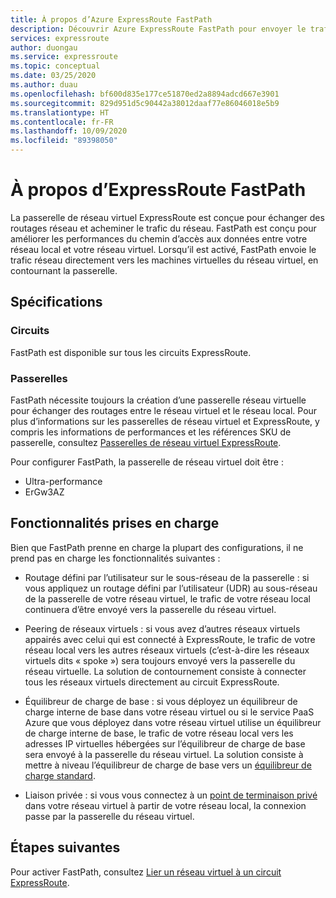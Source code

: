 ```yaml
---
title: À propos d’Azure ExpressRoute FastPath
description: Découvrir Azure ExpressRoute FastPath pour envoyer le trafic en ignorant la passerelle réseau
services: expressroute
author: duongau
ms.service: expressroute
ms.topic: conceptual
ms.date: 03/25/2020
ms.author: duau
ms.openlocfilehash: bf600d835e177ce51870ed2a8894adcd667e3901
ms.sourcegitcommit: 829d951d5c90442a38012daaf77e86046018e5b9
ms.translationtype: HT
ms.contentlocale: fr-FR
ms.lasthandoff: 10/09/2020
ms.locfileid: "89398050"
---
```

# <a name="about-expressroute-fastpath"></a>À propos d’ExpressRoute FastPath

La passerelle de réseau virtuel ExpressRoute est conçue pour échanger des routages réseau et acheminer le trafic du réseau. FastPath est conçu pour améliorer les performances du chemin d’accès aux données entre votre réseau local et votre réseau virtuel. Lorsqu’il est activé, FastPath envoie le trafic réseau directement vers les machines virtuelles du réseau virtuel, en contournant la passerelle.

## <a name="requirements"></a>Spécifications

### <a name="circuits"></a>Circuits

FastPath est disponible sur tous les circuits ExpressRoute.

### <a name="gateways"></a>Passerelles

FastPath nécessite toujours la création d’une passerelle réseau virtuelle pour échanger des routages entre le réseau virtuel et le réseau local. Pour plus d’informations sur les passerelles de réseau virtuel et ExpressRoute, y compris les informations de performances et les références SKU de passerelle, consultez [Passerelles de réseau virtuel ExpressRoute](expressroute-about-virtual-network-gateways.md).

Pour configurer FastPath, la passerelle de réseau virtuel doit être :

* Ultra-performance
* ErGw3AZ

## <a name="supported-features"></a>Fonctionnalités prises en charge

Bien que FastPath prenne en charge la plupart des configurations, il ne prend pas en charge les fonctionnalités suivantes :

* Routage défini par l’utilisateur sur le sous-réseau de la passerelle : si vous appliquez un routage défini par l’utilisateur (UDR) au sous-réseau de la passerelle de votre réseau virtuel, le trafic de votre réseau local continuera d’être envoyé vers la passerelle du réseau virtuel.

* Peering de réseaux virtuels : si vous avez d’autres réseaux virtuels appairés avec celui qui est connecté à ExpressRoute, le trafic de votre réseau local vers les autres réseaux virtuels (c’est-à-dire les réseaux virtuels dits « spoke ») sera toujours envoyé vers la passerelle du réseau virtuelle. La solution de contournement consiste à connecter tous les réseaux virtuels directement au circuit ExpressRoute.

* Équilibreur de charge de base : si vous déployez un équilibreur de charge interne de base dans votre réseau virtuel ou si le service PaaS Azure que vous déployez dans votre réseau virtuel utilise un équilibreur de charge interne de base, le trafic de votre réseau local vers les adresses IP virtuelles hébergées sur l’équilibreur de charge de base sera envoyé à la passerelle du réseau virtuel. La solution consiste à mettre à niveau l’équilibreur de charge de base vers un [équilibreur de charge standard](https://docs.microsoft.com/azure/load-balancer/load-balancer-overview).

* Liaison privée : si vous vous connectez à un [point de terminaison privé](../private-link/private-link-overview.md) dans votre réseau virtuel à partir de votre réseau local, la connexion passe par la passerelle du réseau virtuel.
 
## <a name="next-steps"></a>Étapes suivantes

Pour activer FastPath, consultez [Lier un réseau virtuel à un circuit ExpressRoute](expressroute-howto-linkvnet-arm.md#configure-expressroute-fastpath).
